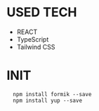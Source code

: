 # USED TECH

- REACT
- TypeScript
- Tailwind CSS

# INIT

```
  npm install formik --save
  npm install yup --save
```

